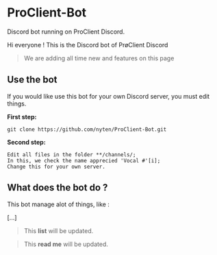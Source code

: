 # ProClient-Bot
Discord bot running on ProClient Discord.

Hi everyone ! This is the Discord bot of PrøClient Discord

> We are adding all time new and features on this page


## Use the bot

If you would like use this bot for your own Discord server, you must edit things.

**First step:**

```
git clone https://github.com/nyten/ProClient-Bot.git
```

**Second step:**

```
Edit all files in the folder **/channels/;
In this, we check the name apprecied 'Vocal #'[i];
Change this for your own server.
```


## What does the bot do ?

This bot manage alot of things, like : 

[...]

> This **list** will be updated.


> This **read me** will be updated.
